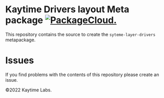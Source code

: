 # Kaytime Drivers layout Meta package [![PackageCloud.](https://github.com/kaytime/system-layer-drivers/actions/workflows/build.yml/badge.svg)](https://github.com/kaytime/system-layer-drivers/actions/workflows/build.yml)

This repository contains the source to create the `syteme-layer-drivers` metapackage.

# Issues

If you find problems with the contents of this repository please create an issue.

©2022 Kaytime Labs.
